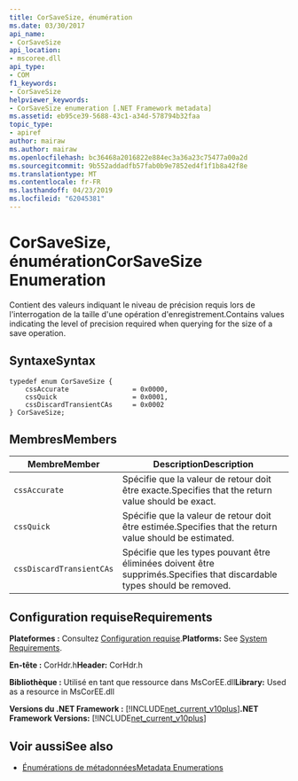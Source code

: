 ```yaml
---
title: CorSaveSize, énumération
ms.date: 03/30/2017
api_name:
- CorSaveSize
api_location:
- mscoree.dll
api_type:
- COM
f1_keywords:
- CorSaveSize
helpviewer_keywords:
- CorSaveSize enumeration [.NET Framework metadata]
ms.assetid: eb95ce39-5688-43c1-a34d-578794b32faa
topic_type:
- apiref
author: mairaw
ms.author: mairaw
ms.openlocfilehash: bc36468a2016822e884ec3a36a23c75477a00a2d
ms.sourcegitcommit: 9b552addadfb57fab0b9e7852ed4f1f1b8a42f8e
ms.translationtype: MT
ms.contentlocale: fr-FR
ms.lasthandoff: 04/23/2019
ms.locfileid: "62045381"
---
```

# <a name="corsavesize-enumeration"></a><span data-ttu-id="b8e82-102">CorSaveSize, énumération</span><span class="sxs-lookup"><span data-stu-id="b8e82-102">CorSaveSize Enumeration</span></span>
<span data-ttu-id="b8e82-103">Contient des valeurs indiquant le niveau de précision requis lors de l'interrogation de la taille d'une opération d'enregistrement.</span><span class="sxs-lookup"><span data-stu-id="b8e82-103">Contains values indicating the level of precision required when querying for the size of a save operation.</span></span>  
  
## <a name="syntax"></a><span data-ttu-id="b8e82-104">Syntaxe</span><span class="sxs-lookup"><span data-stu-id="b8e82-104">Syntax</span></span>  
  
```  
typedef enum CorSaveSize {  
    cssAccurate                = 0x0000,   
    cssQuick                   = 0x0001,   
    cssDiscardTransientCAs     = 0x0002  
} CorSaveSize;  
```  
  
## <a name="members"></a><span data-ttu-id="b8e82-105">Membres</span><span class="sxs-lookup"><span data-stu-id="b8e82-105">Members</span></span>  
  
|<span data-ttu-id="b8e82-106">Membre</span><span class="sxs-lookup"><span data-stu-id="b8e82-106">Member</span></span>|<span data-ttu-id="b8e82-107">Description</span><span class="sxs-lookup"><span data-stu-id="b8e82-107">Description</span></span>|  
|------------|-----------------|  
|`cssAccurate`|<span data-ttu-id="b8e82-108">Spécifie que la valeur de retour doit être exacte.</span><span class="sxs-lookup"><span data-stu-id="b8e82-108">Specifies that the return value should be exact.</span></span>|  
|`cssQuick`|<span data-ttu-id="b8e82-109">Spécifie que la valeur de retour doit être estimée.</span><span class="sxs-lookup"><span data-stu-id="b8e82-109">Specifies that the return value should be estimated.</span></span>|  
|`cssDiscardTransientCAs`|<span data-ttu-id="b8e82-110">Spécifie que les types pouvant être éliminées doivent être supprimés.</span><span class="sxs-lookup"><span data-stu-id="b8e82-110">Specifies that discardable types should be removed.</span></span>|  
  
## <a name="requirements"></a><span data-ttu-id="b8e82-111">Configuration requise</span><span class="sxs-lookup"><span data-stu-id="b8e82-111">Requirements</span></span>  
 <span data-ttu-id="b8e82-112">**Plateformes :** Consultez [Configuration requise](../../../../docs/framework/get-started/system-requirements.md).</span><span class="sxs-lookup"><span data-stu-id="b8e82-112">**Platforms:** See [System Requirements](../../../../docs/framework/get-started/system-requirements.md).</span></span>  
  
 <span data-ttu-id="b8e82-113">**En-tête :** CorHdr.h</span><span class="sxs-lookup"><span data-stu-id="b8e82-113">**Header:** CorHdr.h</span></span>  
  
 <span data-ttu-id="b8e82-114">**Bibliothèque :** Utilisé en tant que ressource dans MsCorEE.dll</span><span class="sxs-lookup"><span data-stu-id="b8e82-114">**Library:** Used as a resource in MsCorEE.dll</span></span>  
  
 <span data-ttu-id="b8e82-115">**Versions du .NET Framework :** [!INCLUDE[net_current_v10plus](../../../../includes/net-current-v10plus-md.md)]</span><span class="sxs-lookup"><span data-stu-id="b8e82-115">**.NET Framework Versions:** [!INCLUDE[net_current_v10plus](../../../../includes/net-current-v10plus-md.md)]</span></span>  
  
## <a name="see-also"></a><span data-ttu-id="b8e82-116">Voir aussi</span><span class="sxs-lookup"><span data-stu-id="b8e82-116">See also</span></span>

- [<span data-ttu-id="b8e82-117">Énumérations de métadonnées</span><span class="sxs-lookup"><span data-stu-id="b8e82-117">Metadata Enumerations</span></span>](../../../../docs/framework/unmanaged-api/metadata/metadata-enumerations.md)
